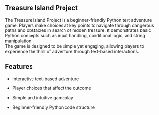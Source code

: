 ## Treasure Island Project
The Treasure Island Project is a beginner-friendly Python text adventure game.
Players make choices at key points to navigate through dangerous paths and obstacles in search of hidden treasure.
It demonstrates basic Python concepts such as input handling, conditional logic, and string manipulation.  
The game is designed to be simple yet engaging, allowing players to experience the thrill of adventure through text-based interactions. 
## Features
- Interactive text-based adventure 
- Player choices that affect the outcome
- Simple and intuitive gameplay

- Beginner-friendly Python code structure
